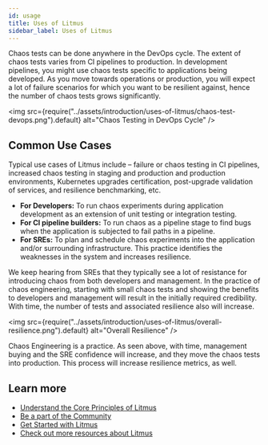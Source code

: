 ```yaml
---
id: usage
title: Uses of Litmus
sidebar_label: Uses of Litmus
---
```


Chaos tests can be done anywhere in the DevOps cycle. The extent of chaos tests varies from CI pipelines to production. In development pipelines, you might use chaos tests specific to applications being developed. As you move towards operations or production, you will expect a lot of failure scenarios for which you want to be resilient against, hence the number of chaos tests grows significantly.

<img src={require("../assets/introduction/uses-of-litmus/chaos-test-devops.png").default} alt="Chaos Testing in DevOps Cycle" />

## Common Use Cases

Typical use cases of Litmus include – failure or chaos testing in CI pipelines, increased chaos testing in staging and production and production environments, Kubernetes upgrades certification, post-upgrade validation of services, and resilience benchmarking, etc.

- **For Developers:** To run chaos experiments during application development as an extension of unit testing or integration testing.
- **For CI pipeline builders:** To run chaos as a pipeline stage to find bugs when the application is subjected to fail paths in a pipeline.
- **For SREs:** To plan and schedule chaos experiments into the application and/or surrounding infrastructure. This practice identifies the weaknesses in the system and increases resilience.

We keep hearing from SREs that they typically see a lot of resistance for introducing chaos from both developers and management. In the practice of chaos engineering, starting with small chaos tests and showing the benefits to developers and management will result in the initially required credibility. With time, the number of tests and associated resilience also will increase.

<img src={require("../assets/introduction/uses-of-litmus/overall-resilience.png").default} alt="Overall Resilience" />

Chaos Engineering is a practice. As seen above, with time, management buying and the SRE confidence will increase, and they move the chaos tests into production. This process will increase resilience metrics, as well.

## Learn more

- [Understand the Core Principles of Litmus](core-principles)
- [Be a part of the Community](community)
- [Get Started with Litmus](../getting-started/installation)
- [Check out more resources about Litmus](other-links)
